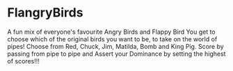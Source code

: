 # FlangryBirds
A fun mix of everyone's favourite Angry Birds and Flappy Bird
You get to choose which of the original birds you want to be, to take on the world of pipes!
Choose from Red, Chuck, Jim, Matilda, Bomb and King Pig.
Score by passing from pipe to pipe and Assert your Dominance by setting the highest of scores!!!
